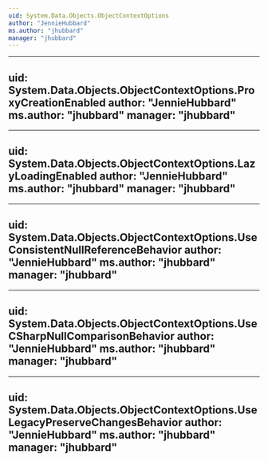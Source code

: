 ```yaml
---
uid: System.Data.Objects.ObjectContextOptions
author: "JennieHubbard"
ms.author: "jhubbard"
manager: "jhubbard"
---
```


---
uid: System.Data.Objects.ObjectContextOptions.ProxyCreationEnabled
author: "JennieHubbard"
ms.author: "jhubbard"
manager: "jhubbard"
---

---
uid: System.Data.Objects.ObjectContextOptions.LazyLoadingEnabled
author: "JennieHubbard"
ms.author: "jhubbard"
manager: "jhubbard"
---

---
uid: System.Data.Objects.ObjectContextOptions.UseConsistentNullReferenceBehavior
author: "JennieHubbard"
ms.author: "jhubbard"
manager: "jhubbard"
---

---
uid: System.Data.Objects.ObjectContextOptions.UseCSharpNullComparisonBehavior
author: "JennieHubbard"
ms.author: "jhubbard"
manager: "jhubbard"
---

---
uid: System.Data.Objects.ObjectContextOptions.UseLegacyPreserveChangesBehavior
author: "JennieHubbard"
ms.author: "jhubbard"
manager: "jhubbard"
---

